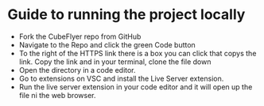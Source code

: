 # Guide to running the project locally

- Fork the CubeFlyer repo from GitHub
- Navigate to the Repo and click the green Code button
- To the right of the HTTPS link there is a box you can click that copys the link. Copy the link and in your terminal, clone the file down
- Open the directory in a code editor.
- Go to extensions on VSC and install the Live Server extension.
- Run the live server extension in your code editor and it will open up the file ni the web browser.
